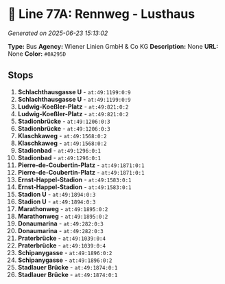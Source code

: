 # 🚌 Line 77A: Rennweg - Lusthaus

*Generated on 2025-06-23 15:13:02*

**Type:** Bus
**Agency:** Wiener Linien GmbH & Co KG
**Description:** None
**URL:** None
**Color:** `#0A295D`

## Stops

1. **Schlachthausgasse U** - `at:49:1199:0:9`
2. **Schlachthausgasse U** - `at:49:1199:0:9`
3. **Ludwig-Koeßler-Platz** - `at:49:821:0:2`
4. **Ludwig-Koeßler-Platz** - `at:49:821:0:2`
5. **Stadionbrücke** - `at:49:1206:0:3`
6. **Stadionbrücke** - `at:49:1206:0:3`
7. **Klaschkaweg** - `at:49:1568:0:2`
8. **Klaschkaweg** - `at:49:1568:0:2`
9. **Stadionbad** - `at:49:1296:0:1`
10. **Stadionbad** - `at:49:1296:0:1`
11. **Pierre-de-Coubertin-Platz** - `at:49:1871:0:1`
12. **Pierre-de-Coubertin-Platz** - `at:49:1871:0:1`
13. **Ernst-Happel-Stadion** - `at:49:1583:0:1`
14. **Ernst-Happel-Stadion** - `at:49:1583:0:1`
15. **Stadion U** - `at:49:1894:0:3`
16. **Stadion U** - `at:49:1894:0:3`
17. **Marathonweg** - `at:49:1895:0:2`
18. **Marathonweg** - `at:49:1895:0:2`
19. **Donaumarina** - `at:49:282:0:3`
20. **Donaumarina** - `at:49:282:0:3`
21. **Praterbrücke** - `at:49:1039:0:4`
22. **Praterbrücke** - `at:49:1039:0:4`
23. **Schipanygasse** - `at:49:1896:0:2`
24. **Schipanygasse** - `at:49:1896:0:2`
25. **Stadlauer Brücke** - `at:49:1874:0:1`
26. **Stadlauer Brücke** - `at:49:1874:0:1`